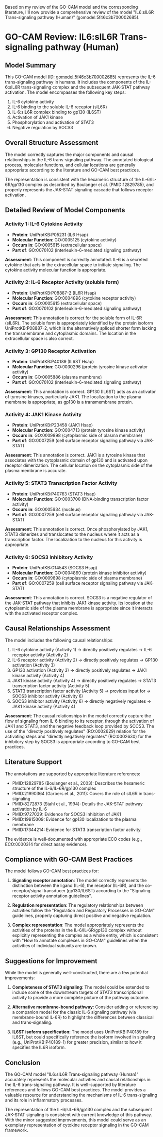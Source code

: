 Based on my review of the GO-CAM model and the corresponding literature, I'll now provide a comprehensive review of the model "IL6:sIL6R Trans-signaling pathway (Human)" (gomodel:5f46c3b700002685).

# GO-CAM Review: IL6:sIL6R Trans-signaling pathway (Human)

## Model Summary
This GO-CAM model (ID: [gomodel:5f46c3b700002685](https://bioregistry.io/go.model:5f46c3b700002685)) represents the IL-6 trans-signaling pathway in humans. It includes the components of the IL-6:sIL6R trans-signaling complex and the subsequent JAK-STAT pathway activation. The model encompasses the following key steps:
1. IL-6 cytokine activity
2. IL-6 binding to the soluble IL-6 receptor (sIL6R)
3. IL-6:sIL6R complex binding to gp130 (IL6ST)
4. Activation of JAK1 kinase
5. Phosphorylation and activation of STAT3
6. Negative regulation by SOCS3

## Overall Structure Assessment

The model correctly captures the major components and causal relationships in the IL-6 trans-signaling pathway. The annotated biological process, molecular functions, and cellular locations are generally appropriate according to the literature and GO-CAM best practices.

The representation is consistent with the hexameric structure of the IL-6/IL-6R/gp130 complex as described by Boulanger et al. (PMID:12829785), and properly represents the JAK-STAT signaling cascade that follows receptor activation.

## Detailed Review of Model Components

### Activity 1: IL-6 Cytokine Activity
- **Protein**: UniProtKB:P05231 (IL6 Hsap)
- **Molecular Function**: GO:0005125 (cytokine activity)
- **Occurs in**: GO:0005615 (extracellular space)
- **Part of**: GO:0070102 (interleukin-6-mediated signaling pathway)

**Assessment**: This component is correctly annotated. IL-6 is a secreted cytokine that acts in the extracellular space to initiate signaling. The cytokine activity molecular function is appropriate.

### Activity 2: IL-6 Receptor Activity (soluble form)
- **Protein**: UniProtKB:P08887-2 (IL6R Hsap)
- **Molecular Function**: GO:0004896 (cytokine receptor activity)
- **Occurs in**: GO:0005615 (extracellular space)
- **Part of**: GO:0070102 (interleukin-6-mediated signaling pathway)

**Assessment**: This annotation is correct for the soluble form of IL-6R (sIL6R). The soluble form is appropriately identified by the protein isoform UniProtKB:P08887-2, which is the alternatively spliced shorter form lacking the transmembrane and cytoplasmic domains. The location in the extracellular space is also correct.

### Activity 3: GP130 Receptor Activation
- **Protein**: UniProtKB:P40189 (IL6ST Hsap)
- **Molecular Function**: GO:0030296 (protein tyrosine kinase activator activity)
- **Occurs in**: GO:0005886 (plasma membrane)
- **Part of**: GO:0070102 (interleukin-6-mediated signaling pathway)

**Assessment**: This annotation is correct. GP130 (IL6ST) acts as an activator of tyrosine kinases, particularly JAK1. The localization to the plasma membrane is appropriate, as gp130 is a transmembrane protein.

### Activity 4: JAK1 Kinase Activity
- **Protein**: UniProtKB:P23458 (JAK1 Hsap)
- **Molecular Function**: GO:0004713 (protein tyrosine kinase activity)
- **Occurs in**: GO:0009898 (cytoplasmic side of plasma membrane)
- **Part of**: GO:0007259 (cell surface receptor signaling pathway via JAK-STAT)

**Assessment**: This annotation is correct. JAK1 is a tyrosine kinase that associates with the cytoplasmic domain of gp130 and is activated upon receptor dimerization. The cellular location on the cytoplasmic side of the plasma membrane is accurate.

### Activity 5: STAT3 Transcription Factor Activity
- **Protein**: UniProtKB:P40763 (STAT3 Hsap)
- **Molecular Function**: GO:0003700 (DNA-binding transcription factor activity)
- **Occurs in**: GO:0005634 (nucleus)
- **Part of**: GO:0007259 (cell surface receptor signaling pathway via JAK-STAT)

**Assessment**: This annotation is correct. Once phosphorylated by JAK1, STAT3 dimerizes and translocates to the nucleus where it acts as a transcription factor. The localization to the nucleus for this activity is appropriate.

### Activity 6: SOCS3 Inhibitory Activity
- **Protein**: UniProtKB:O14543 (SOCS3 Hsap)
- **Molecular Function**: GO:0004860 (protein kinase inhibitor activity)
- **Occurs in**: GO:0009898 (cytoplasmic side of plasma membrane)
- **Part of**: GO:0007259 (cell surface receptor signaling pathway via JAK-STAT)

**Assessment**: This annotation is correct. SOCS3 is a negative regulator of the JAK-STAT pathway that inhibits JAK1 kinase activity. Its location at the cytoplasmic side of the plasma membrane is appropriate since it interacts with the activated receptor complex.

## Causal Relationships Assessment

The model includes the following causal relationships:

1. IL-6 cytokine activity (Activity 1) → directly positively regulates → IL-6 receptor activity (Activity 2)
2. IL-6 receptor activity (Activity 2) → directly positively regulates → GP130 activation (Activity 3)
3. GP130 activation (Activity 3) → directly positively regulates → JAK1 kinase activity (Activity 4)
4. JAK1 kinase activity (Activity 4) → directly positively regulates → STAT3 transcription factor activity (Activity 5)
5. STAT3 transcription factor activity (Activity 5) → provides input for → SOCS3 inhibitor activity (Activity 6)
6. SOCS3 inhibitor activity (Activity 6) → directly negatively regulates → JAK1 kinase activity (Activity 4)

**Assessment**: The causal relationships in the model correctly capture the flow of signaling from IL-6 binding to its receptor, through the activation of JAK1 and STAT3, and the negative feedback loop provided by SOCS3. The use of the "directly positively regulates" (RO:0002629) relation for the activating steps and "directly negatively regulates" (RO:0002630) for the inhibitory step by SOCS3 is appropriate according to GO-CAM best practices.

## Literature Support

The annotations are supported by appropriate literature references:

- PMID:12829785 (Boulanger et al., 2003): Describes the hexameric structure of the IL-6/IL-6R/gp130 complex
- PMID:21990364 (Garbers et al., 2011): Covers the role of sIL6R in trans-signaling
- PMID:8272873 (Stahl et al., 1994): Details the JAK-STAT pathway activation by IL-6
- PMID:9727029: Evidence for SOCS3 inhibition of JAK1
- PMID:19915009: Evidence for gp130 localization to the plasma membrane
- PMID:17344214: Evidence for STAT3 transcription factor activity

The evidence is well-documented with appropriate ECO codes (e.g., ECO:0000314 for direct assay evidence).

## Compliance with GO-CAM Best Practices

The model follows GO-CAM best practices for:

1. **Signaling receptor annotation**: The model correctly represents the distinction between the ligand (IL-6), the receptor (IL-6R), and the co-receptor/signal transducer (gp130/IL6ST) according to the "Signaling receptor activity annotation guidelines".

2. **Regulation representation**: The regulatory relationships between activities follow the "Regulation and Regulatory Processes in GO-CAM" guidelines, properly capturing direct positive and negative regulation.

3. **Complex representation**: The model appropriately represents the activities of the proteins in the IL-6/IL-6R/gp130 complex without explicitly representing the complex as a whole entity, which is consistent with "How to annotate complexes in GO-CAM" guidelines when the activities of individual subunits are known.

## Suggestions for Improvement

While the model is generally well-constructed, there are a few potential improvements:

1. **Completeness of STAT3 signaling**: The model could be extended to include some of the downstream targets of STAT3 transcriptional activity to provide a more complete picture of the pathway outcome.

2. **Alternative membrane-bound pathway**: Consider adding or referencing a companion model for the classic IL-6 signaling pathway (via membrane-bound IL-6R) to highlight the differences between classical and trans-signaling.

3. **IL6ST isoform specification**: The model uses UniProtKB:P40189 for IL6ST, but could specifically reference the isoform involved in signaling (e.g., UniProtKB:P40189-1) for greater precision, similar to how it specifies the IL6R isoform.

## Conclusion

The GO-CAM model "IL6:sIL6R Trans-signaling pathway (Human)" accurately represents the molecular activities and causal relationships in the IL-6 trans-signaling pathway. It is well-supported by literature references and follows GO-CAM best practices. The model provides a valuable resource for understanding the mechanisms of IL-6 trans-signaling and its role in inflammatory processes.

The representation of the IL-6/sIL-6R/gp130 complex and the subsequent JAK-STAT signaling is consistent with current knowledge of this pathway. With the minor suggested improvements, this model could serve as an exemplary representation of cytokine receptor signaling in the GO-CAM framework.